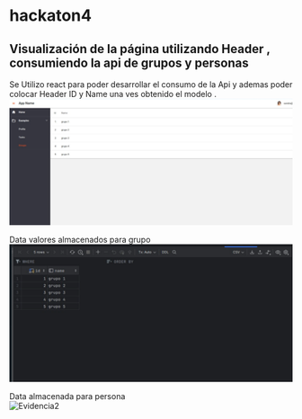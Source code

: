 # hackaton4
## Visualización de la página utilizando Header  , consumiendo la api de  grupos y personas

Se  Utilizo react para poder  desarrollar el consumo de la Api y ademas poder  colocar Header  ID  y  Name    una ves  obtenido el modelo  .
![Evidencia1](IMAGE1.png)

Data valores almacenados para grupo
![Evidencia2](IMAGE2.png)

Data almacenada para persona  
![Evidencia2](IMG3.png)


